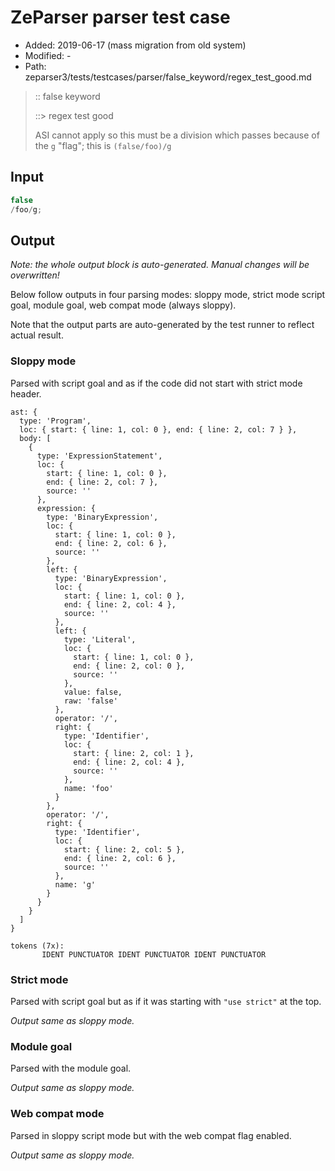 # ZeParser parser test case

- Added: 2019-06-17 (mass migration from old system)
- Modified: -
- Path: zeparser3/tests/testcases/parser/false_keyword/regex_test_good.md

> :: false keyword
>
> ::> regex test good
>
> ASI cannot apply so this must be a division which passes because of the `g` "flag"; this is `(false/foo)/g`

## Input

`````js
false
/foo/g;
`````

## Output

_Note: the whole output block is auto-generated. Manual changes will be overwritten!_

Below follow outputs in four parsing modes: sloppy mode, strict mode script goal, module goal, web compat mode (always sloppy).

Note that the output parts are auto-generated by the test runner to reflect actual result.

### Sloppy mode

Parsed with script goal and as if the code did not start with strict mode header.

`````
ast: {
  type: 'Program',
  loc: { start: { line: 1, col: 0 }, end: { line: 2, col: 7 } },
  body: [
    {
      type: 'ExpressionStatement',
      loc: {
        start: { line: 1, col: 0 },
        end: { line: 2, col: 7 },
        source: ''
      },
      expression: {
        type: 'BinaryExpression',
        loc: {
          start: { line: 1, col: 0 },
          end: { line: 2, col: 6 },
          source: ''
        },
        left: {
          type: 'BinaryExpression',
          loc: {
            start: { line: 1, col: 0 },
            end: { line: 2, col: 4 },
            source: ''
          },
          left: {
            type: 'Literal',
            loc: {
              start: { line: 1, col: 0 },
              end: { line: 2, col: 0 },
              source: ''
            },
            value: false,
            raw: 'false'
          },
          operator: '/',
          right: {
            type: 'Identifier',
            loc: {
              start: { line: 2, col: 1 },
              end: { line: 2, col: 4 },
              source: ''
            },
            name: 'foo'
          }
        },
        operator: '/',
        right: {
          type: 'Identifier',
          loc: {
            start: { line: 2, col: 5 },
            end: { line: 2, col: 6 },
            source: ''
          },
          name: 'g'
        }
      }
    }
  ]
}

tokens (7x):
       IDENT PUNCTUATOR IDENT PUNCTUATOR IDENT PUNCTUATOR
`````

### Strict mode

Parsed with script goal but as if it was starting with `"use strict"` at the top.

_Output same as sloppy mode._

### Module goal

Parsed with the module goal.

_Output same as sloppy mode._

### Web compat mode

Parsed in sloppy script mode but with the web compat flag enabled.

_Output same as sloppy mode._
